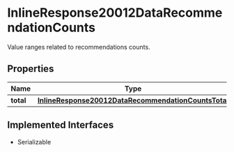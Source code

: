 

# InlineResponse20012DataRecommendationCounts

Value ranges related to recommendations counts.

## Properties

Name | Type | Description | Notes
------------ | ------------- | ------------- | -------------
**total** | [**InlineResponse20012DataRecommendationCountsTotal**](InlineResponse20012DataRecommendationCountsTotal.md) |  |  [optional]


## Implemented Interfaces

* Serializable


